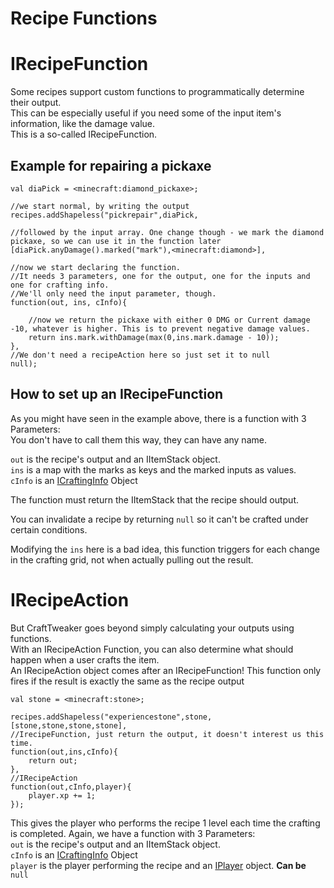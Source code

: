 # Recipe Functions


# IRecipeFunction
Some recipes support custom functions to programmatically determine their output.  
This can be especially useful if you need some of the input item's information, like the damage value.  
This is a so-called IRecipeFunction.

## Example for repairing a pickaxe

```zenscript
val diaPick = <minecraft:diamond_pickaxe>;

//we start normal, by writing the output
recipes.addShapeless("pickrepair",diaPick,

//followed by the input array. One change though - we mark the diamond pickaxe, so we can use it in the function later
[diaPick.anyDamage().marked("mark"),<minecraft:diamond>],

//now we start declaring the function. 
//It needs 3 parameters, one for the output, one for the inputs and one for crafting info. 
//We'll only need the input parameter, though.
function(out, ins, cInfo){
	
	//now we return the pickaxe with either 0 DMG or Current damage -10, whatever is higher. This is to prevent negative damage values.
	return ins.mark.withDamage(max(0,ins.mark.damage - 10));
}, 
//We don't need a recipeAction here so just set it to null
null);
```

## How to set up an IRecipeFunction

As you might have seen in the example above, there is a function with 3 Parameters:  
You don't have to call them this way, they can have any name.

`out` is the recipe's output and an IItemStack object.  
`ins` is a map with the marks as keys and the marked inputs as values.  
`cInfo` is an [ICraftingInfo](/Vanilla/Recipes/Crafting/ICraftingInfo/) Object

The function must return the IItemStack that the recipe should output.

You can invalidate a recipe by returning `null` so it can't be crafted under certain conditions.

Modifying the `ins` here is a bad idea, this function triggers for each change in the crafting grid, not when actually pulling out the result.

# IRecipeAction

But CraftTweaker goes beyond simply calculating your outputs using functions.  
With an IRecipeAction Function, you can also determine what should happen when a user crafts the item.  
An IRecipeAction object comes after an IRecipeFunction! This function only fires if the result is exactly the same as the recipe output 

```zenscript
val stone = <minecraft:stone>;

recipes.addShapeless("experiencestone",stone,[stone,stone,stone,stone],
//IrecipeFunction, just return the output, it doesn't interest us this time.
function(out,ins,cInfo){
	return out;
},
//IRecipeAction
function(out,cInfo,player){
	player.xp += 1;
});
```

This gives the player who performs the recipe 1 level each time the crafting is completed.
Again, we have a function with 3 Parameters:  
`out` is the recipe's output and an IItemStack object.  
`cInfo` is an [ICraftingInfo](/Vanilla/Recipes/Crafting/ICraftingInfo/) Object  
`player` is the player performing the recipe and an [IPlayer](/Vanilla/Players/IPlayer/) object. **Can be** `null`
